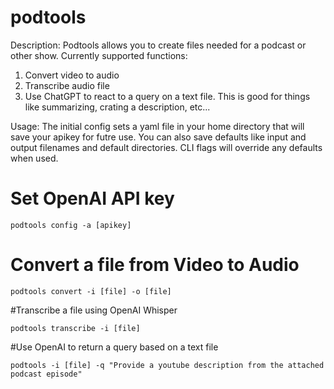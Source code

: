 # podtools
Description: Podtools allows you to create files needed for a podcast or other show. Currently supported functions:

1. Convert video to audio
2. Transcribe audio file
3. Use ChatGPT to react to a query on a text file. This is good for things like summarizing, crating a description, etc...



Usage:
The initial config sets a yaml file in your home directory that will save your apikey for futre use. You can also save defaults like input and output filenames and default directories. CLI flags will override any defaults when used.

# Set OpenAI API key


```
podtools config -a [apikey]
```




# Convert a file from Video to Audio
```
podtools convert -i [file] -o [file]
```
#Transcribe a file using OpenAI Whisper

```
podtools transcribe -i [file]
```
#Use OpenAI to return a query based on a text file
```
podtools -i [file] -q "Provide a youtube description from the attached podcast episode"
```









